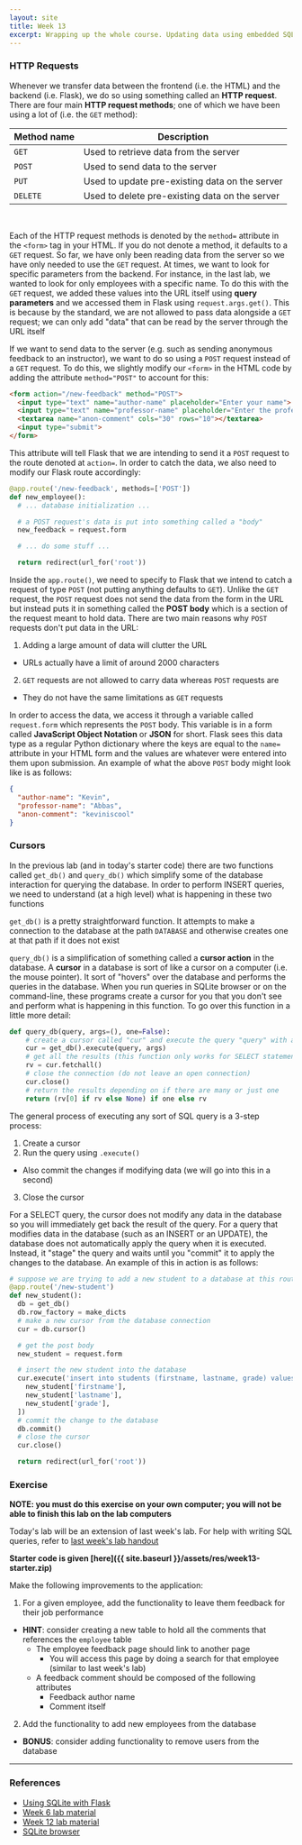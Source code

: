 ```yaml
---
layout: site
title: Week 13
excerpt: Wrapping up the whole course. Updating data using embedded SQL queries
---
```


### HTTP Requests

Whenever we transfer data between the frontend (i.e. the HTML) and the backend (i.e. Flask), we do so using something called an **HTTP request**. There are four main **HTTP request methods**; one of which we have been using a lot of (i.e. the `GET` method):

|Method name|Description|
|---|---|
|`GET`|Used to retrieve data from the server|
|`POST`|Used to send data to the server|
|`PUT`|Used to update pre-existing data on the server|
|`DELETE`|Used to delete pre-existing data on the server|

<br>

Each of the HTTP request methods is denoted by the `method=` attribute in the `<form>` tag in your HTML. If you do not denote a method, it defaults to a `GET` request. So far, we have only been reading data from the server so we have only needed to use the `GET` request. At times, we want to look for specific parameters from the backend. For instance, in the last lab, we wanted to look for only employees with a specific name. To do this with the `GET` request, we added these values into the URL itself using **query parameters** and we accessed them in Flask using `request.args.get()`. This is because by the standard, we are not allowed to pass data alongside a `GET` request; we can only add "data" that can be read by the server through the URL itself

If we want to send data to the server (e.g. such as sending anonymous feedback to an instructor), we want to do so using a `POST` request instead of a `GET` request. To do this, we slightly modify our `<form>` in the HTML code by adding the attribute `method="POST"` to account for this:

```html
<form action="/new-feedback" method="POST">
  <input type="text" name="author-name" placeholder="Enter your name">
  <input type="text" name="professor-name" placeholder="Enter the professor's name">
  <textarea name="anon-comment" cols="30" rows="10"></textarea>
  <input type="submit">
</form>
```

This attribute will tell Flask that we are intending to send it a `POST` request to the route denoted at `action=`. In order to catch the data, we also need to modify our Flask route accordingly:

```py
@app.route('/new-feedback', methods=['POST'])
def new_employee():
  # ... database initialization ...

  # a POST request's data is put into something called a "body"
  new_feedback = request.form

  # ... do some stuff ...

  return redirect(url_for('root'))
```

Inside the `app.route()`, we need to specify to Flask that we intend to catch a request of type `POST` (not putting anything defaults to `GET`). Unlike the `GET` request, the `POST` request does not send the data from the form in the URL but instead puts it in something called the **POST body** which is a section of the request meant to hold data. There are two main reasons why `POST` requests don't put data in the URL:

1. Adding a large amount of data will clutter the URL
  - URLs actually have a limit of around 2000 characters
2. `GET` requests are not allowed to carry data whereas `POST` requests are
  - They do not have the same limitations as `GET` requests

In order to access the data, we access it through a variable called `request.form` which represents the `POST` body. This variable is in a form called **JavaScript Object Notation** or **JSON** for short. Flask sees this data type as a regular Python dictionary where the keys are equal to the `name=` attribute in your HTML form and the values are whatever were entered into them upon submission. An example of what the above `POST` body might look like is as follows:

```JSON
{
  "author-name": "Kevin",
  "professor-name": "Abbas",
  "anon-comment": "keviniscool"
}
```

### Cursors

In the previous lab (and in today's starter code) there are two functions called `get_db()` and `query_db()` which simplify some of the database interaction for querying the database. In order to perform INSERT queries, we need to understand (at a high level) what is happening in these two functions

`get_db()` is a pretty straightforward function. It attempts to make a connection to the database at the path `DATABASE` and otherwise creates one at that path if it does not exist

`query_db()` is a simplification of something called a **cursor action** in the database. A **cursor** in a database is sort of like a cursor on a computer (i.e. the mouse pointer). It sort of "hovers" over the database and performs the queries in the database. When you run queries in SQLite browser or on the command-line, these programs create a cursor for you that you don't see and perform what is happening in this function. To go over this function in a little more detail:

```py
def query_db(query, args=(), one=False):
    # create a cursor called "cur" and execute the query "query" with arguments "args"
    cur = get_db().execute(query, args)
    # get all the results (this function only works for SELECT statements)
    rv = cur.fetchall()
    # close the connection (do not leave an open connection)
    cur.close()
    # return the results depending on if there are many or just one
    return (rv[0] if rv else None) if one else rv
```

The general process of executing any sort of SQL query is a 3-step process:

1. Create a cursor
2. Run the query using `.execute()`
  - Also commit the changes if modifying data (we will go into this in a second)
3. Close the cursor

For a SELECT query, the cursor does not modify any data in the database so you will immediately get back the result of the query. For a query that modifies data in the database (such as an INSERT or an UPDATE), the database does not automatically apply the query when it is executed. Instead, it "stage" the query and waits until you "commit" it to apply the changes to the database. An example of this in action is as follows:

```py
# suppose we are trying to add a new student to a database at this route
@app.route('/new-student')
def new_student():
  db = get_db()
  db.row_factory = make_dicts
  # make a new cursor from the database connection
  cur = db.cursor()

  # get the post body
  new_student = request.form

  # insert the new student into the database
  cur.execute('insert into students (firstname, lastname, grade) values (?, ?, ?)', [
    new_student['firstname'],
    new_student['lastname'],
    new_student['grade'],
  ])
  # commit the change to the database
  db.commit()
  # close the cursor
  cur.close()

  return redirect(url_for('root'))
```

### Exercise

**NOTE: you must do this exercise on your own computer; you will not be able to finish this lab on the lab computers**

Today's lab will be an extension of last week's lab. For help with writing SQL queries, refer to [last week's lab handout](https://mstrzhang.github.io/cscb20/2019/03/24/week12.html)

**Starter code is given [here]({{ site.baseurl }}/assets/res/week13-starter.zip)**

Make the following improvements to the application:

1. For a given employee, add the functionality to leave them feedback for their job performance
  - **HINT**: consider creating a new table to hold all the comments that references the `employee` table
    - The employee feedback page should link to another page
      - You will access this page by doing a search for that employee (similar to last week's lab)
    - A feedback comment should be composed of the following attributes
      - Feedback author name
      - Comment itself
2. Add the functionality to add new employees from the database
  - **BONUS**: consider adding functionality to remove users from the database

---

### References

- [Using SQLite with Flask](http://flask.pocoo.org/docs/1.0/patterns/sqlite3/)
- [Week 6 lab material](https://mstrzhang.github.io/cscb20/2019/02/10/week6.html)
- [Week 12 lab material](https://mstrzhang.github.io/cscb20/2019/03/24/week12.html)
- [SQLite browser](https://sqlitebrowser.org/)